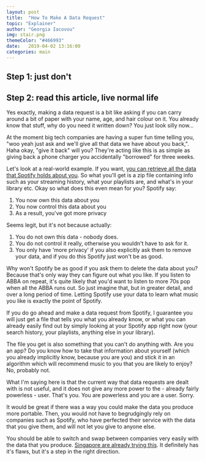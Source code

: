 ```yaml
---
layout: post
title:  "How To Make A Data Request"
topic: "Explainer"
author: "Georgia Iacovou"
img: stair.png
themeColor: "#466993"
date:   2019-04-02 13:16:00
categories: main
---
```


## Step 1: just don't

## Step 2: read this article, live normal life

Yes exactly, making a data request is a bit like asking if you can carry around a bit of paper with your name, age, and hair colour on it. You already know that stuff, why do you need it written down? You just look silly now...

At the moment big tech companies are having a super fun time telling you, "woo yeah just ask and we'll give all that data we have about you back,". Haha okay, "give it back" will you? They're acting like this is as simple as giving back a phone charger you accidentally "borrowed" for three weeks.

Let's look at a real-world example. If you want, [you can retrieve all the data that Spotify holds about you](https://www.makeuseof.com/tag/download-privacy-data-spotify/). So what you'll get is a zip file containing info such as your streaming history, what your playlists are, and what's in your library etc. Okay so what does this even mean for you? Spotify say:

1. You now own this data about you
2. You now control this data about you
3. As a result, you've got more privacy

Seems legit, but it's not because actually:

1. You do not own this data - nobody does.
2. You do not control it really, otherwise you wouldn't have to ask for it.
3. You only have 'more privacy' if you also explicitly ask them to remove your data, and if you do this Spotify just won't be as good.

Why won't Spotify be as good if you ask them to delete the data about you? Because that's only way they can figure out what you like. If you listen to ABBA on repeat, it's quite likely that you'd want to listen to more 70s pop when all the ABBA runs out. So just imagine that, but in greater detail, and over a long period of time. Letting Spotify use your data to learn what music you like is exactly the point of Spotify.

If you do go ahead and make a data request from Spotify, I guarantee you will just get a file that tells you what you already know, or what you can already easily find out by simply looking at your Spotify app right now (your search history, your playlists, anything else in your library). 

The file you get is also something that you can't do anything with. Are you an app? Do you know how to take that information about yourself (which you already implicitly know, because you are you) and stick it in an algorithm which will recommend music to you that you are likely to enjoy? No, probably not.

What I'm saying here is that the current way that data requests are dealt with is not useful, and it does not give any more power to the - already fairly powerless - user. That's you. You are powerless and you are a user. Sorry.

It would be great if there was a way you could make the data you produce more portable. Then, you would not have to begrudgingly rely on companies such as Spotify, who have perfected their service with the data that you give them, and will not let you give to anyone else.

You should be able to switch and swap between companies very easily with the data that you produce. [Singapore are already trying this](https://www.cpomagazine.com/data-protection/is-singapore-ready-for-data-portability/). It definitely has it's flaws, but it's a step in the right direction.